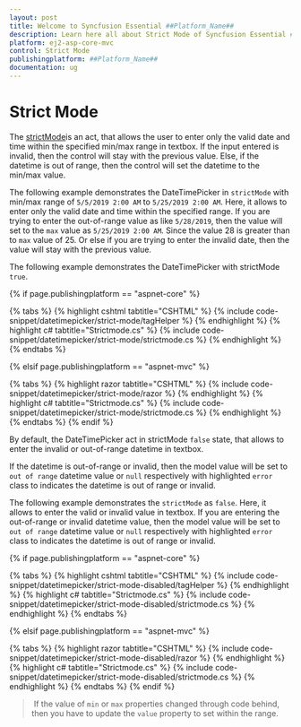 ```yaml
---
layout: post
title: Welcome to Syncfusion Essential ##Platform_Name##
description: Learn here all about Strict Mode of Syncfusion Essential ##Platform_Name## widgets based on HTML5 and jQuery.
platform: ej2-asp-core-mvc
control: Strict Mode
publishingplatform: ##Platform_Name##
documentation: ug
---
```



# Strict Mode

The [strictMode](https://help.syncfusion.com/cr/aspnetcore-js2/Syncfusion.EJ2.Calendars.DateTimePicker.html#Syncfusion_EJ2_Calendars_DateTimePicker_StrictMode)is an act, that allows the user to enter only the valid date and time within the specified min/max range in textbox.
If the input entered is invalid, then the control will stay with the previous value.
Else, if the datetime is
out of range, then the control will set the datetime to the min/max value.

The following example demonstrates the DateTimePicker in `strictMode` with min/max range of `5/5/2019 2:00 AM` to
`5/25/2019 2:00 AM`. Here, it allows to enter
only the valid date and time within the specified range. If you are trying to enter the out-of-range value as
like `5/28/2019`,
then the value will set to the `max` value as `5/25/2019 2:00 AM`. Since the value 28 is greater than to `max` value
of 25. Or else if you are trying
to enter the invalid date, then the value will stay with the previous value.

The following example demonstrates the DateTimePicker with strictMode `true`.

{% if page.publishingplatform == "aspnet-core" %}

{% tabs %}
{% highlight cshtml tabtitle="CSHTML" %}
{% include code-snippet/datetimepicker/strict-mode/tagHelper %}
{% endhighlight %}
{% highlight c# tabtitle="Strictmode.cs" %}
{% include code-snippet/datetimepicker/strict-mode/strictmode.cs %}
{% endhighlight %}
{% endtabs %}

{% elsif page.publishingplatform == "aspnet-mvc" %}

{% tabs %}
{% highlight razor tabtitle="CSHTML" %}
{% include code-snippet/datetimepicker/strict-mode/razor %}
{% endhighlight %}
{% highlight c# tabtitle="Strictmode.cs" %}
{% include code-snippet/datetimepicker/strict-mode/strictmode.cs %}
{% endhighlight %}
{% endtabs %}
{% endif %}



By default, the DateTimePicker act in strictMode `false` state, that allows to enter the invalid or out-of-range datetime in textbox.

If the datetime is out-of-range or invalid, then the model value will be set to `out of range`
datetime value or `null` respectively with highlighted `error` class to indicates the datetime is out of range or invalid.

The following example demonstrates the `strictMode` as `false`. Here, it allows to enter the
valid or invalid value in textbox.
If you are entering the out-of-range or invalid datetime value, then the model value will be
set to `out of range` datetime value or `null` respectively with highlighted `error` class to
indicates the datetime is out of range or invalid.

{% if page.publishingplatform == "aspnet-core" %}

{% tabs %}
{% highlight cshtml tabtitle="CSHTML" %}
{% include code-snippet/datetimepicker/strict-mode-disabled/tagHelper %}
{% endhighlight %}
{% highlight c# tabtitle="Strictmode.cs" %}
{% include code-snippet/datetimepicker/strict-mode-disabled/strictmode.cs %}
{% endhighlight %}
{% endtabs %}

{% elsif page.publishingplatform == "aspnet-mvc" %}

{% tabs %}
{% highlight razor tabtitle="CSHTML" %}
{% include code-snippet/datetimepicker/strict-mode-disabled/razor %}
{% endhighlight %}
{% highlight c# tabtitle="Strictmode.cs" %}
{% include code-snippet/datetimepicker/strict-mode-disabled/strictmode.cs %}
{% endhighlight %}
{% endtabs %}
{% endif %}



> If the value of `min` or `max` properties changed through code behind,
then you have to update the `value` property to set within the range.